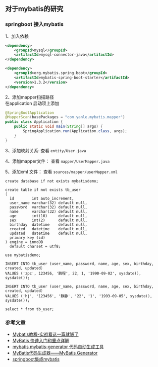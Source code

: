 ## 对于mybatis的研究

### springboot 接入mybatis

1、加入依赖
```xml
<dependency>
    <groupId>mysql</groupId>
    <artifactId>mysql-connector-java</artifactId>
</dependency>

<dependency>
    <groupId>org.mybatis.spring.boot</groupId>
    <artifactId>mybatis-spring-boot-starter</artifactId>
    <version>1.3.2</version>
</dependency>
```

2、添加mapper扫描路径                  
在application 启动项上添加
```java
@SpringBootApplication
@MapperScan(basePackages = "com.yanle.mybatis.mapper")
public class Application {
	public static void main(String[] args) {
		SpringApplication.run(Application.class, args);
	}
}
```

3、添加映射关系: 查看 `entity/User.java`

4、添加mapper文件： 查看 `mapper/UserMapper.java`

5、添加xml 文件： 查看 `sources/mapper/userMapper.xml`

```mysql
create database if not exists mybatisdemo;

create table if not exists tb_user
(
  id        int auto_increment,
  user_name varchar(32) default null,
  password  varchar(32) default null,
  name      varchar(32) default null,
  age       int(10)     default null,
  sex       int(2)      default null,
  birthday  datetime    default null,
  created   datetime    default null,
  updated   datetime    default null,
  primary key (id)
) engine = innoDB
  default charset = utf8;

use mybatisdemo;

INSERT INTO tb_user (user_name, password, name, age, sex, birthday, created, updated)
VALUES ('zpc', 123456, '鹏程', 22, 1, '1990-09-02', sysdate(), sysdate());

INSERT INTO tb_user (user_name, password, name, age, sex, birthday, created, updated)
VALUES ('hj', '123456', '静静', '22', '1', '1993-09-05', sysdate(), sysdate());

select * from tb_user;
```






### 参考文章
- [Mybatis教程-实战看这一篇就够了](https://blog.csdn.net/hellozpc/article/details/80878563)
- [MyBatis 快速入门和重点详解](https://blog.csdn.net/lj1314ailj/article/details/79712305)
- [mybatis mybatis-generator 代码自动生成工具](https://blog.csdn.net/w410589502/article/details/70756764)
- [MyBatis代码生成器——MyBatis Generator](https://blog.csdn.net/qq407388356/article/details/79478154)
- [springboot集成mybatis](./19年/08月/06、springboot集成mybatis/06、springboot集成mybatis.md)
